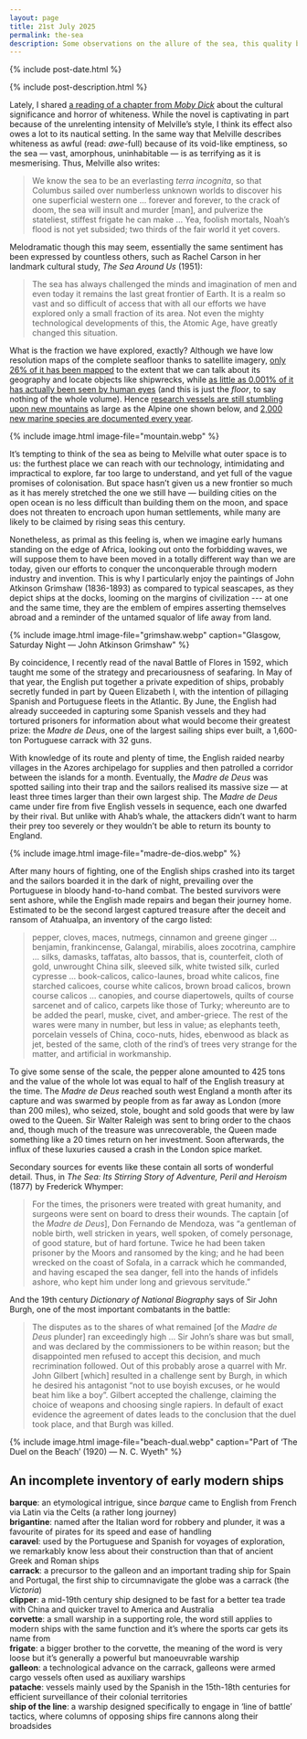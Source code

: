 ```yaml
---
layout: page
title: 21st July 2025
permalink: the-sea
description: Some observations on the allure of the sea, this quality being found in its expanse and unknowability, together with an episode of 16th century piracy
---
```

{% include post-date.html %}

{% include post-description.html %}

Lately, I shared [a reading of a chapter from *Moby Dick*](/moby-dick) about the cultural significance and horror of whiteness. While the novel is captivating in part because of the unrelenting intensity of Melville’s style, I think its effect also owes a lot to its nautical setting. In the same way that Melville describes whiteness as awful (read: *awe*-full) because of its void-like emptiness, so the sea — vast, amorphous, uninhabitable — is as terrifying as it is mesmerising. Thus, Melville also writes:

> We know the sea to be an everlasting *terra incognita*, so that Columbus sailed over numberless unknown worlds to discover his one superficial western one … forever and forever, to the crack of doom, the sea will insult and murder [man], and pulverize the stateliest, stiffest frigate he can make … Yea, foolish mortals, Noah’s flood is not yet subsided; two thirds of the fair world it yet covers.

<!--more-->

Melodramatic though this may seem, essentially the same sentiment has been expressed by countless others, such as Rachel Carson in her landmark cultural study, *The Sea Around Us* (1951):

> The sea has always challenged the minds and imagination of men and even today it remains the last great frontier of Earth. It is a realm so vast and so difficult of access that with all our efforts we have explored only a small fraction of its area. Not even the mighty technological developments of this, the Atomic Age, have greatly changed this situation.

What is the fraction we have explored, exactly? Although we have low resolution maps of the complete seafloor thanks to satellite imagery, [only 26% of it has been mapped](https://seabed2030.org/2024/06/21/seabed-2030-announces-latest-progress-on-world-hydrography-day/) to the extent that we can talk about its geography and locate objects like shipwrecks, while [as little as 0.001% of it has actually been seen by human eyes](https://www.science.org/doi/10.1126/sciadv.adp8602) (and this is just the *floor*, to say nothing of the whole volume). Hence [research vessels are still stumbling upon new mountains](https://schmidtocean.org/four-new-seamounts-discovered-in-the-high-seas/) as large as the Alpine one shown below, and [2,000 new marine species are documented every year](https://www.frontiersin.org/journals/marine-science/articles/10.3389/fmars.2023.929989/full).

{% include image.html image-file="mountain.webp" %}

It’s tempting to think of the sea as being to Melville what outer space is to us: the furthest place we can reach with our technology, intimidating and impractical to explore, far too large to understand, and yet full of the vague promises of colonisation. But space hasn’t given us a new frontier so much as it has merely stretched the one we still have — building cities on the open ocean is no less difficult than building them on the moon, and space does not threaten to encroach upon human settlements, while many are likely to be claimed by rising seas this century.

Nonetheless, as primal as this feeling is, when we imagine early humans standing on the edge of Africa, looking out onto the forbidding waves, we will suppose them to have been moved in a totally different way than we are today, given our efforts to conquer the unconquerable through modern industry and invention. This is why I particularly enjoy the paintings of John Atkinson Grimshaw (1836-1893) as compared to typical seascapes, as they depict ships at the docks, looming on the margins of civilization --- at one and the same time, they are the emblem of empires asserting themselves abroad and a reminder of the untamed squalor of life away from land.

{% include image.html image-file="grimshaw.webp" caption="Glasgow, Saturday Night — John Atkinson Grimshaw" %}

By coincidence, I recently read of the naval Battle of Flores in 1592, which taught me some of the strategy and precariousness of seafaring. In May of that year, the English put together a private expedition of ships, probably secretly funded in part by Queen Elizabeth I, with the intention of pillaging Spanish and Portuguese fleets in the Atlantic. By June, the English had already succeeded in capturing some Spanish vessels and they had tortured prisoners for information about what would become their greatest prize: the _Madre de Deus_, one of the largest sailing ships ever built, a 1,600-ton Portuguese carrack with 32 guns.

With knowledge of its route and plenty of time, the English raided nearby villages in the Azores archipelago for supplies and then patrolled a corridor between the islands for a month. Eventually, the _Madre de Deus_ was spotted sailing into their trap and the sailors realised its massive size — at least three times larger than their own largest ship. The _Madre de Deus_ came under fire from five English vessels in sequence, each one dwarfed by their rival. But unlike with Ahab’s whale, the attackers didn’t want to harm their prey too severely or they wouldn’t be able to return its bounty to England.

{% include image.html image-file="madre-de-dios.webp" %}

After many hours of fighting, one of the English ships crashed into its target and the sailors boarded it in the dark of night, prevailing over the Portuguese in bloody hand-to-hand combat. The bested survivors were sent ashore, while the English made repairs and began their journey home. Estimated to be the second largest captured treasure after the deceit and ransom of Atahualpa, an inventory of the cargo listed:

> pepper, cloves, maces, nutmegs, cinnamon and greene ginger … benjamin, frankincense, Galangal, mirabilis, aloes zocotrina, camphire … silks, damasks, taffatas, alto bassos, that is, counterfeit, cloth of gold, unwrought China silk, sleeved silk, white twisted silk, curled cypresse … book-calicos, calico-launes, broad white calicos, fine starched calicoes, course white calicos, brown broad calicos, brown course calicos … canopies, and course diapertowels, quilts of course sarcenet and of calico, carpets like those of Turky; whereunto are to be added the pearl, muske, civet, and amber-griece. The rest of the wares were many in number, but less in value; as elephants teeth, porcelain vessels of China, coco-nuts, hides, ebenwood as black as jet, bested of the same, cloth of the rind’s of trees very strange for the matter, and artificial in workmanship.

To give some sense of the scale, the pepper alone amounted to 425 tons and the value of the whole lot was equal to half of the English treasury at the time. The _Madre de Deus_ reached south west England a month after its capture and was swarmed by people from as far away as London (more than 200 miles), who seized, stole, bought and sold goods that were by law owed to the Queen. Sir Walter Raleigh was sent to bring order to the chaos and, though much of the treasure was unrecoverable, the Queen made something like a 20 times return on her investment. Soon afterwards, the influx of these luxuries caused a crash in the London spice market.

Secondary sources for events like these contain all sorts of wonderful detail. Thus, in *The Sea: Its Stirring Story of Adventure, Peril and Heroism* (1877) by Frederick Whymper:

> For the times, the prisoners were treated with great humanity, and surgeons were sent on board to dress their wounds. The captain [of the *Madre de Deus*], Don Fernando de Mendoza, was “a gentleman of noble birth, well stricken in years, well spoken, of comely personage, of good stature, but of hard fortune. Twice he had been taken prisoner by the Moors and ransomed by the king; and he had been wrecked on the coast of Sofala, in a carrack which he commanded, and having escaped the sea danger, fell into the hands of infidels ashore, who kept him under long and grievous servitude.”

And the 19th century *Dictionary of National Biography* says of Sir John Burgh, one of the most important combatants in the battle:

> The disputes as to the shares of what remained [of the *Madre de Deus* plunder] ran exceedingly high … Sir John’s share was but small, and was declared by the commissioners to be within reason; but the disappointed men refused to accept this decision, and much recrimination followed. Out of this probably arose a quarrel with Mr. John Gilbert [which] resulted in a challenge sent by Burgh, in which he desired his antagonist “not to use boyish excuses, or he would beat him like a boy”. Gilbert accepted the challenge, claiming the choice of weapons and choosing single rapiers. In default of exact evidence the agreement of dates leads to the conclusion that the duel took place, and that Burgh was killed.

{% include image.html image-file="beach-dual.webp" caption="Part of ‘The Duel on the Beach’ (1920) — N. C. Wyeth" %}

## An incomplete inventory of early modern ships

**barque**: an etymological intrigue, since *barque* came to English from French via Latin via the Celts (a rather long journey)<br />
**brigantine**: named after the Italian word for robbery and plunder, it was a favourite of pirates for its speed and ease of handling<br />
**caravel**: used by the Portuguese and Spanish for voyages of exploration, we remarkably know less about their construction than that of ancient Greek and Roman ships<br />
**carrack**: a precursor to the galleon and an important trading ship for Spain and Portugal, the first ship to circumnavigate the globe was a carrack (the *Victoria*)<br />
**clipper**: a mid-19th century ship designed to be fast for a better tea trade with China and quicker travel to America and Australia<br />
**corvette**: a small warship in a supporting role, the word still applies to modern ships with the same function and it’s where the sports car gets its name from<br />
**frigate**: a bigger brother to the corvette, the meaning of the word is very loose but it’s generally a powerful but manoeuvrable warship<br />
**galleon**: a technological advance on the carrack, galleons were armed cargo vessels often used as auxiliary warships<br />
**patache**: vessels mainly used by the Spanish in the 15th-18th centuries for efficient surveillance of their colonial territories<br />
**ship of the line**: a warship designed specifically to engage in ‘line of battle’ tactics, where columns of opposing ships fire cannons along their broadsides